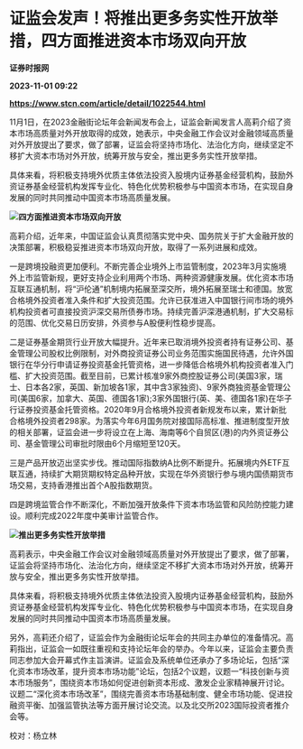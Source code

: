 # 证监会发声！将推出更多务实性开放举措，四方面推进资本市场双向开放
**证券时报网**

**2023-11-01 09:22**

**https://www.stcn.com/article/detail/1022544.html**

11月1日，在2023金融街论坛年会新闻发布会上，证监会新闻发言人高莉介绍了资本市场高质量对外开放取得的成效，她表示，中央金融工作会议对金融领域高质量对外开放提出了要求，做了部署，证监会将坚持市场化、法治化方向，继续坚定不移扩大资本市场对外开放，统筹开放与安全，推出更多务实性开放举措。

具体来看，将积极支持境外优质主体依法投资入股境内证券基金经营机构，鼓励外资证券基金经营机构发挥专业化、特色化优势积极参与中国资本市场，在实现自身发展的同时共同推动中国资本市场高质量发展。

![](https://stcn-main.oss-cn-shenzhen.aliyuncs.com/upload/wechat/20231101/YRdSz9epGVh9J6jlcMAryTC5zDu3bYL54JURECDHlx0ry2GArWbG9RaGNS4555xo24D8GFa0hxibicKicvOPzwZzQ.png)**四方面推进资本市场双向开放**

高莉介绍，近年来，中国证监会认真贯彻落实党中央、国务院关于扩大金融开放的决策部署，积极稳妥推进资本市场双向开放，取得了一系列进展和成效。

一是跨境投融资更加便利。不断完善企业境外上市监管制度，2023年3月实施境外上市监管新规，更好支持企业利用两个市场、两种资源健康发展。优化资本市场互联互通机制，将“沪伦通”机制境内拓展至深交所，境外拓展至瑞士和德国。放宽合格境外投资者准入条件和扩大投资范围。允许已获准进入中国银行间市场的境外机构投资者可直接投资沪深交易所债券市场。持续完善沪深港通机制，扩大交易标的范围、优化交易日历安排，外资参与A股便利性稳步提高。

二是证券基金期货行业开放大幅提升。近年来已取消境外投资者持有证券公司、基金管理公司股权比例限制，对外商投资证券公司业务范围实施国民待遇，允许外国银行在华分行申请证券投资基金托管资格，进一步降低合格境外机构投资者准入门槛、扩大投资范围。截至目前，已累计核准9家外商控股证券公司(美国3家，瑞士、日本各2家，英国、新加坡各1家，其中含3家独资)、9家外商独资基金管理公司(美国6家，加拿大、英国、德国各1家);3家外国银行(英、美、德国各1家)在华子行证券投资基金托管资格。2020年9月合格境外投资者新规发布以来，累计新批合格境外投资者298家。为落实今年6月国务院对接国际高标准、推进制度型开放的相关部署，证监会进一步将设立在上海、海南等6个自贸区(港)的内外资证券公司、基金管理公司审批时限由6个月缩短至120天。

三是产品开放迈出坚实步伐。推动国际指数纳A比例不断提升。拓展境内外ETF互联互通，持续扩大期货期权特定品种开放，实现在华外资银行参与境内国债期货市场交易，支持香港推出首个A股指数期货。

四是跨境监管合作不断深化，不断加强开放条件下资本市场监管和风险防控能力建设。顺利完成2022年度中美审计监管合作。

![](https://stcn-main.oss-cn-shenzhen.aliyuncs.com/upload/wechat/20231101/YRdSz9epGVh9J6jlcMAryTC5zDu3bYL54JURECDHlx0ry2GArWbG9RaGNS4555xo24D8GFa0hxibicKicvOPzwZzQ.png)**推出更多务实性开放举措**

高莉表示，中央金融工作会议对金融领域高质量对外开放提出了要求，做了部署，证监会将坚持市场化、法治化方向，继续坚定不移扩大资本市场对外开放，统筹开放与安全，推出更多务实性开放举措。

具体来看，将积极支持境外优质主体依法投资入股境内证券基金经营机构，鼓励外资证券基金经营机构发挥专业化、特色化优势积极参与中国资本市场，在实现自身发展的同时共同推动中国资本市场高质量发展。

另外，高莉还介绍了，证监会作为金融街论坛年会的共同主办单位的准备情况。高莉指出，证监会一如既往重视和支持论坛年会的举办。今年以来，证监会主要负责同志参加大会开幕式作主旨演讲。证监会及系统单位还承办了多场论坛，包括“深化资本市场改革，提升资本市场功能”论坛，包括2个议题，议题一“科技创新与资本市场服务”，围绕资本市场如何促进创新资本形成、激发企业家精神展开讨论。议题二“深化资本市场改革”，围绕完善资本市场基础制度、健全市场功能、促进投融资平衡、加强监管执法等方面开展讨论交流。以及北交所2023国际投资者推介会等。

校对：杨立林